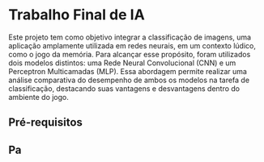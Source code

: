 # Trabalho Final de IA
Este projeto tem como objetivo integrar a classificação de imagens, uma aplicação amplamente utilizada em redes neurais, em um contexto lúdico, como o jogo da memória. Para alcançar esse propósito, foram utilizados dois modelos distintos: uma Rede Neural Convolucional (CNN) e um Perceptron Multicamadas (MLP). Essa abordagem permite realizar uma análise comparativa do desempenho de ambos os modelos na tarefa de classificação, destacando suas vantagens e desvantagens dentro do ambiente do jogo.

## Pré-requisitos

Pa
- 
